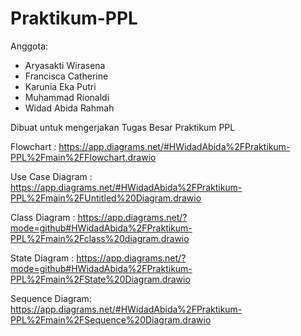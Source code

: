 # Praktikum-PPL
Anggota:
- Aryasakti Wirasena
- Francisca Catherine
- Karunia Eka Putri
- Muhammad Rionaldi
- Widad Abida Rahmah

Dibuat untuk mengerjakan Tugas Besar Praktikum PPL

Flowchart :
https://app.diagrams.net/#HWidadAbida%2FPraktikum-PPL%2Fmain%2FFlowchart.drawio

Use Case Diagram :
https://app.diagrams.net/#HWidadAbida%2FPraktikum-PPL%2Fmain%2FUntitled%20Diagram.drawio

Class Diagram :
https://app.diagrams.net/?mode=github#HWidadAbida%2FPraktikum-PPL%2Fmain%2Fclass%20diagram.drawio

State Diagram :
https://app.diagrams.net/?mode=github#HWidadAbida%2FPraktikum-PPL%2Fmain%2FState%20Diagram.drawio

Sequence Diagram:
https://app.diagrams.net/#HWidadAbida%2FPraktikum-PPL%2Fmain%2FSequence%20Diagram.drawio

